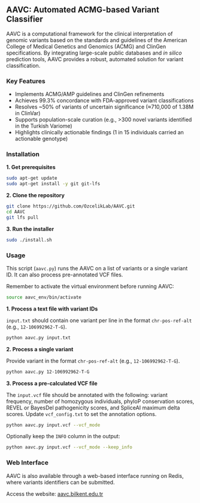 ## AAVC: Automated ACMG-based Variant Classifier
AAVC is a computational framework for the clinical interpretation of genomic variants based on the standards and guidelines of the American College of Medical Genetics and Genomics (ACMG) and ClinGen specifications. By integrating large-scale public databases and _in silico_ prediction tools, AAVC provides a robust, automated solution for variant classification.

### Key Features
- Implements ACMG/AMP guidelines and ClinGen refinements
- Achieves 99.3% concordance with FDA-approved variant classifications
- Resolves ~50% of variants of uncertain significance (≈710,000 of 1.38M in ClinVar)
- Supports population-scale curation (e.g., >300 novel variants identified in the Turkish Variome)
- Highlights clinically actionable findings (1 in 15 individuals carried an actionable genotype)

### Installation

**1. Get prerequisites**

```bash
sudo apt-get update
sudo apt-get install -y git git-lfs
```

**2. Clone the repository**

```bash
git clone https://github.com/OzcelikLab/AAVC.git
cd AAVC
git lfs pull
```

**3. Run the installer**

```bash
sudo ./install.sh
```

### Usage

This script (`aavc.py`) runs the AAVC on a list of variants or a single variant ID. It can also process pre-annotated VCF files.

Remember to activate the virtual environment before running AAVC:

```bash
source aavc_env/bin/activate
```

**1. Process a text file with variant IDs**

`input.txt` should contain one variant per line in the format `chr-pos-ref-alt` (e.g., `12-106992962-T-G`).

```bash
python aavc.py input.txt
```

**2. Process a single variant**

Provide variant in the format `chr-pos-ref-alt` (e.g., `12-106992962-T-G`).

```bash
python aavc.py 12-106992962-T-G
```

**3. Process a pre-calculated VCF file**

The `input.vcf` file should be annotated with the following: variant frequency, number of homozygous individuals, phyloP conservation scores, REVEL or BayesDel pathogenicity scores, and SpliceAI maximum delta scores. Update `vcf_config.txt` to set the annotation options.

```bash
python aavc.py input.vcf --vcf_mode
```

Optionally keep the `INFO` column in the output:

```bash
python aavc.py input.vcf --vcf_mode --keep_info
```

### Web Interface

AAVC is also available through a web-based interface running on Redis, where variants identifiers can be submitted.

Access the website: [aavc.bilkent.edu.tr](https://aavc.bilkent.edu.tr)
